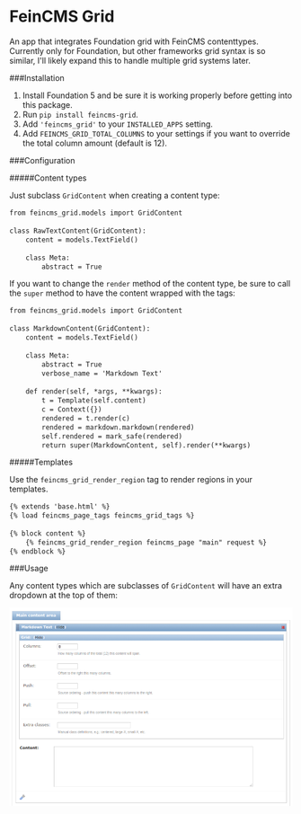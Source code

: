 # FeinCMS Grid
An app that integrates Foundation grid with FeinCMS contenttypes. Currently only for Foundation, but other frameworks grid syntax is so similar, I'll likely expand this to handle multiple grid systems later.

###Installation

1. Install Foundation 5 and be sure it is working properly before getting into this package.
2. Run `pip install feincms-grid`.
3. Add `'feincms_grid'` to your `INSTALLED_APPS` setting.
4. Add `FEINCMS_GRID_TOTAL_COLUMNS` to your settings if you want to override the total column amount (default is 12).

###Configuration

#####Content types

Just subclass `GridContent` when creating a content type:

    from feincms_grid.models import GridContent

    class RawTextContent(GridContent):
        content = models.TextField()

        class Meta:
            abstract = True
            
If you want to change the `render` method of the content type, be sure to call the `super` method to have the content wrapped with the tags:

    from feincms_grid.models import GridContent

    class MarkdownContent(GridContent):
        content = models.TextField()

        class Meta:
            abstract = True
            verbose_name = 'Markdown Text'

        def render(self, *args, **kwargs):
            t = Template(self.content)
            c = Context({})
            rendered = t.render(c)
            rendered = markdown.markdown(rendered)
            self.rendered = mark_safe(rendered)
            return super(MarkdownContent, self).render(**kwargs)

#####Templates

Use the `feincms_grid_render_region` tag to render regions in your templates.

    {% extends 'base.html' %}
	{% load feincms_page_tags feincms_grid_tags %}

	{% block content %}
		{% feincms_grid_render_region feincms_page "main" request %}
	{% endblock %}

###Usage

Any content types which are subclasses of `GridContent` will have an extra dropdown at the top of them:

![usage preview](https://github.com/joshuajonah/feincms_grid/blob/master/feincms_grid.png)
